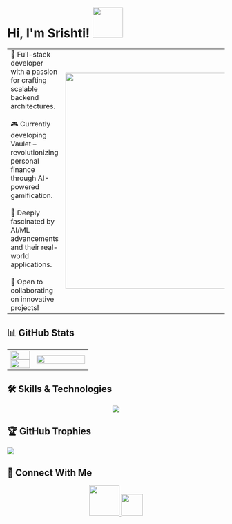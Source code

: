 # Hi, I'm Srishti! <img src="https://user-images.githubusercontent.com/74038190/216656959-bdd9b5f2-9fc8-438e-bbf3-3674c39ec746.gif" width="70" /> 
<table>
  <tr>
    <td>
      🚀 Full-stack developer with a passion for crafting scalable backend architectures. <br>
      <br>🎮 Currently developing Vaulet – revolutionizing personal finance through AI-powered gamification. <br>
      <br>🤖 Deeply fascinated by AI/ML advancements and their real-world applications. <br>
      <br>🤝 Open to collaborating on innovative projects!
    </td>
    <td>
      <img src="https://user-images.githubusercontent.com/74038190/212750155-3ceddfbd-19d3-40a3-87af-8d329c8323c4.gif" width="500">
    </td>
  </tr>
</table>


## 📊 GitHub Stats
<table>
  <tr>
    <td width="32%">
      <img width="100%" src="https://github-readme-stats.vercel.app/api/top-langs/?username=srishti-parulekar&theme=midnight-purple&hide_border=false&include_all_commits=false&count_private=false&layout=compact"/>
      <img width="100%" src="https://github-readme-streak-stats.herokuapp.com/?user=srishti-parulekar&theme=midnight-purple&hide_border=false"/>
    </td>
    <td width="68%">
      <img width="100%" height="full" src="https://github-readme-stats.vercel.app/api?username=srishti-parulekar&theme=midnight-purple&hide_border=false&include_all_commits=false&count_private=false"/>
    </td>
  </tr>
</table>

## 🛠️ Skills & Technologies

<p align="center">
  <img src="https://skillicons.dev/icons?i=django,nodejs,express,fastapi,spring,python,js,ts,java,cpp,r,react,nextjs,tailwind,redux,aws,azure,docker,kubernetes,githubactions,mongodb,postgres,mysql,redis,vscode,git,postman&perline=9" />
</p>

## 🏆 GitHub Trophies

![](https://github-profile-trophy.vercel.app/?username=srishti-parulekar&theme=midnight-purple&no-frame=false&no-bg=true&margin-w=4)

## 🤝 Connect With Me
<div align="center">
  <a href="https://linkedin.com/in/srishti-parulekar">
    <img src="https://user-images.githubusercontent.com/74038190/235294012-0a55e343-37ad-4b0f-924f-c8431d9d2483.gif" width="70">
  </a>
  <a href="mailto:srishtiparulekar430@gmail.com">
    <img src="https://user-images.githubusercontent.com/74038190/216122065-2f028bae-25d6-4a3c-bc9f-175394ed5011.png" width="50">
  </a>
</div>
